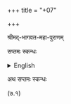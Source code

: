 +++
title = "+07"

+++

श्रीमद्-भागवत-महा-पुराणम्


सप्तमः स्कन्धः


<details><summary>English</summary>

(First published, Oct. 4, 2009)

Text edited by Jagadananda Das.

Text entered by Jagat, Durmada Das (Śrīdhara) and Rasavarshi Das (Jīva)

1.00 version 

</details>


अथ सप्तमः स्कन्धः

(७.१)





